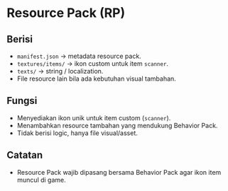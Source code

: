 # Resource Pack (RP)

## Berisi
- `manifest.json` → metadata resource pack.
- `textures/items/` → ikon custom untuk item `scanner`.
- `texts/` → string / localization.
- File resource lain bila ada kebutuhan visual tambahan.

## Fungsi
- Menyediakan ikon unik untuk item custom (`scanner`).
- Menambahkan resource tambahan yang mendukung Behavior Pack.
- Tidak berisi logic, hanya file visual/asset.

## Catatan
- Resource Pack wajib dipasang bersama Behavior Pack agar ikon item muncul di game.
